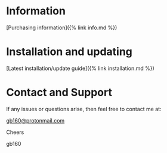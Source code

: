 # Information

[Purchasing information]({% link info.md %})


# Installation and updating

[Latest installation/update guide]({% link installation.md %})


# Contact and Support

If any issues or questions arise, then feel free to contact me at:

[gb160@protonmail.com](mailto:gb160@protonmail.com)


Cheers

gb160
